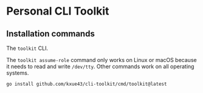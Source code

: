 # Personal CLI Toolkit

## Installation commands

The `toolkit` CLI.

The `toolkit assume-role` command only works on Linux or macOS because it needs to read and write `/dev/tty`.
Other commands work on all operating systems.

```bash
go install github.com/kxue43/cli-toolkit/cmd/toolkit@latest
```
